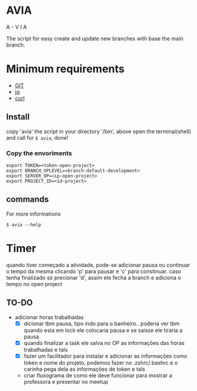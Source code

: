 # AVIA

A - 
V
I
A

The script for easy create and update new branches with base the main branch.

# Minimum requirements 
- [GIT](https://git-scm.com/book/en/v2/Getting-Started-Installing-Git)
- [jq](https://stedolan.github.io/jq/download/)
- [curl](https://curl.haxx.se)

## Install


copy 'avia' the script in your directory '/bin', above open the terminal(shell) and
call for ```$ avia```, done!

### Copy the envoriments

```
export TOKEN=<token-open-project>
export BRANCH_UPLEVEL=<branch-default-development>
export SERVER_OP=<ip-open-project>
export PROJECT_ID=<id-project>
```

## commands

For more informations

```
$ avia --help
```

# Timer

quando tiver começado a atividade, pode-se adicionar pausa ou continuar o tempo da mesma clicando 'p' para pausar e 'c' para constinuar. caso tenha finalizado só precionar 'd', assim ele fecha a branch e adiciona o tempo no open project

## TO-DO

- adicionar horas trabalhadas
  - [x] dicionar tbm pausa, tipo indo para o banheiro.. poderia ver tbm quando esta em lock ele colocaria pausa e se saisse ele tiraria a pausa
  - [x] quando finalizar a task ele salva no OP as informações das horas trabalhadas e tals
  - [x] fazer um facilitador para instalar e adicionar as informações como token e nome do projeto, podemos fazer no .zshrc/.bashrc e o carinha pega dela as informações de token e tals
  - criar fluxograma de como ele deve funcionar para mostrar a professora e presentar no meetup
